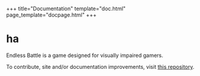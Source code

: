 +++
title="Documentation"
template="doc.html"
page_template="docpage.html"
+++
# ha
Endless Battle is a game designed for visually impaired gamers.

To contribute, site and/or documentation improvements, visit [this repository](https://github.com/harrymkt/endless-battle).
